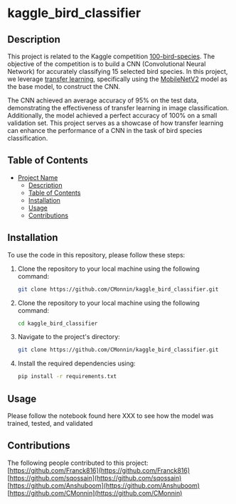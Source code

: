 # kaggle_bird_classifier

## Description

This project is related to the Kaggle competition [100-bird-species](https://www.kaggle.com/datasets/gpiosenka/100-bird-species). The objective of the competition is to build a CNN (Convolutional Neural Network) for accurately classifying 15 selected bird species. In this project, we leverage [transfer learning](https://keras.io/guides/transfer_learning/), specifically using the [MobileNetV2](https://keras.io/api/applications/mobilenet/) model as the base model, to construct the CNN.

The CNN achieved an average accuracy of 95% on the test data, demonstrating the effectiveness of transfer learning in image classification. Additionally, the model achieved a perfect accuracy of 100% on a small validation set. This project serves as a showcase of how transfer learning can enhance the performance of a CNN in the task of bird species classification.

## Table of Contents

- [Project Name](#project-name)
  - [Description](#description)
  - [Table of Contents](#table-of-contents)
  - [Installation](#installation)
  - [Usage](#usage)
  - [Contributions](#contributions)

## Installation

To use the code in this repository, please follow these steps:

1. Clone the repository to your local machine using the following command:

   ```bash
   git clone https://github.com/CMonnin/kaggle_bird_classifier.git
   ```
1. Clone the repository to your local machine using the following command:
   ```bash
   cd kaggle_bird_classifier
   ```
2. Navigate to the project's directory:

   ```bash
   git clone https://github.com/CMonnin/kaggle_bird_classifier.git
   ```
3. Install the required dependencies using:

   ```bash
   pip install -r requirements.txt
   ```
## Usage
Please follow the notebook found here XXX to see how the model was trained, tested, and validated  

## Contributions
The following people contributed to this project:  
[https://github.com/Franck816](https://github.com/Franck816)  
[https://github.com/sqossain](https://github.com/sqossain)  
[https://github.com/Anshuboom](https://github.com/Anshuboom)  
[https://github.com/CMonnin](https://github.com/CMonnin)  
